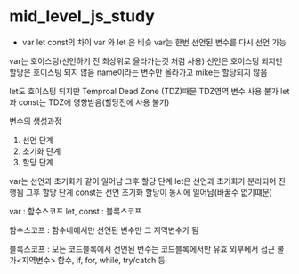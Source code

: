 # mid_level_js_study
 
- var let const의 차이
var 와 let 은 비슷
var는 한번 선언된 변수를 다시 선언 가능

var는 호이스팅(선언하기 전 최상위로 올라가는것 처럼 사용)
선언은 호이스팅 되지만 할당은 호이스팅 되지 않음 
name이라는 변수만 올라가고 mike는 할당되지 않음

let도 호이스팅 되지만 
Temproal Dead Zone (TDZ)때문  TDZ영역 변수 사용 불가
let과 const는 TDZ에 영향받음(할당전에 사용 불가)

변수의 생성과정
1. 선언 단계
2. 초기화 단계
3. 할당 단계

var는 선언과 초기화가 같이 일어남 그후 할당 단계
let은 선언과 초기화가 분리되어 진행됨 그후 할당 단계
const는 선언 초기화 할당이 동시에 일어남(바꿀수 없기떄문)

var : 함수스코프 
let, const : 블록스코프

함수스코프 : 함수내에서만 선언된 변수만 그 지역변수가 됨

블록스코프 : 모든 코드블록에서 선언된 변수는 코드블록에서만 유효 외부에서 접근 불가<지역변수>
함수, if, for, while, try/catch 등
